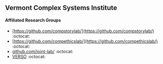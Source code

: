 ## Vermont Complex Systems Institute

#### Affiliated Research Groups

 - [https://github.com/compstorylab/](https://github.com/compstorylab/) :octocat:
 - [https://github.com/compethicslab/](https://github.com/compethicslab/) :octocat:
 - [github.com/joint-lab/](github.com/joint-lab/) :octocat:
 - [VERSO](https://github.com/VERSO-UVM) :octocat:

